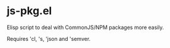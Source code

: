 js-pkg.el
=========

Elisp script to deal with CommonJS/NPM packages more easily.

Requires 'cl, 's, 'json and 'semver.
